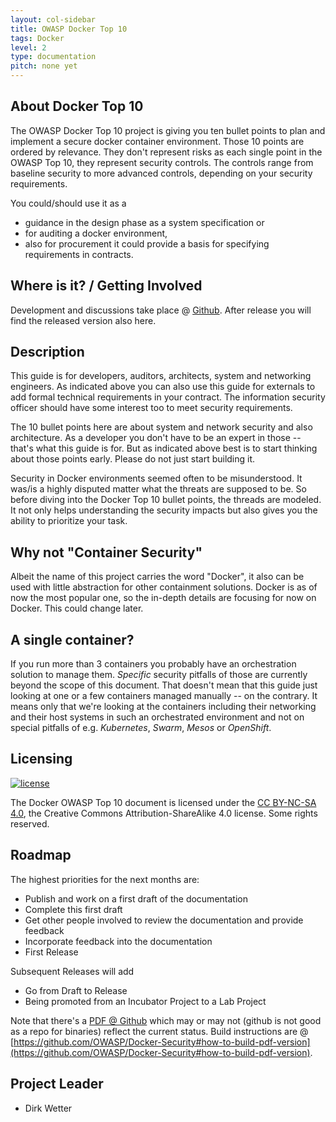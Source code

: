 ```yaml
---
layout: col-sidebar
title: OWASP Docker Top 10
tags: Docker
level: 2
type: documentation
pitch: none yet
---
```



## About Docker Top 10

The OWASP Docker Top 10 project is giving you ten bullet points to plan and implement a secure docker container environment. Those 10 points are ordered by relevance. They don't represent risks as each single point in the OWASP Top 10, they represent security controls. The controls range from baseline security to more advanced controls, depending on your security requirements.

You could/should use it as a
* guidance in the design phase as a system specification or
* for auditing a docker environment,
* also for procurement it could provide a basis for specifying requirements in contracts.


## Where is it? / Getting Involved

Development and discussions take place @ [Github](https://github.com/OWASP/Docker-Security). After release you will find the released version also here.

## Description

This guide is for developers, auditors, architects, system and networking engineers. As indicated above you can also use this guide for externals to add formal technical requirements in your contract. The information security officer should have some interest too to meet security requirements.

The 10 bullet points here are about system and network security and also architecture. As a developer you don't have to be an expert in those -- that's what this guide is for. But as indicated above best is to start thinking about those points early. Please do not just start building it.

Security in Docker environments seemed often to be misunderstood. It was/is a highly disputed matter what the threats are supposed to be. So before diving into the Docker Top 10 bullet points, the threads are modeled. It not only helps understanding the security impacts but also gives you the ability to prioritize your task.


## Why not "Container Security"

Albeit the name of this project carries the word "Docker", it also can be used with little abstraction for other containment solutions. Docker is as of now the most popular one, so the in-depth details are focusing for now on Docker. This could change later.

## A single container?

If you run more than 3 containers you probably have an orchestration solution to manage them. _Specific_ security pitfalls of those are currently beyond the scope of this document. That doesn't mean that this guide just looking at one or a few containers managed manually -- on the contrary. It means only that we're looking at the containers including their networking and their host systems in such an orchestrated environment and not on special pitfalls of e.g. _Kubernetes_, _Swarm_, _Mesos_ or _OpenShift_.

## Licensing

[![license](https://mirrors.creativecommons.org/presskit/buttons/88x31/svg/by-nc-sa.svg)](https://github.com/OWASP/Docker-Security/blob/master/License.md)

The Docker OWASP Top 10 document is licensed under the [CC BY-NC-SA 4.0](https://creativecommons.org/licenses/by-nc-sa/4.0/), the Creative Commons
Attribution-ShareAlike 4.0 license. Some rights reserved.


## Roadmap

The highest priorities for the next months are:

* Publish and work on a first draft of the documentation
* Complete this first draft
* Get other people involved to review the documentation and provide feedback
* Incorporate feedback into the documentation
* First Release

Subsequent Releases will add

* Go from Draft to Release
* Being promoted from an Incubator Project to a Lab Project

Note that there's a [PDF @ Github](https://github.com/OWASP/Docker-Security/blob/master/dist/owasp-docker-security.pdf) which may or
may not (github is not good as a repo for binaries) reflect the current status. Build instructions are @ [https://github.com/OWASP/Docker-Security#how-to-build-pdf-version](https://github.com/OWASP/Docker-Security#how-to-build-pdf-version).

## Project Leader

* Dirk Wetter


